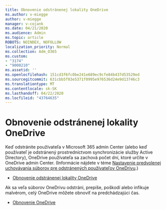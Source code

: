 ```yaml
---
title: Obnovenie odstránenej lokality OneDrive
ms.author: v-miegge
author: v-miegge
manager: v-cojank
ms.date: 04/21/2020
ms.audience: Admin
ms.topic: article
ROBOTS: NOINDEX, NOFOLLOW
localization_priority: Normal
ms.collection: Adm_O365
ms.custom:
- "3174"
- "9000210"
ms.assetid: ''
ms.openlocfilehash: 151cd3f6fc0be241e689ec9cfe84b437d53529ed
ms.sourcegitcommit: 631cbb5f03e5371f0995e976536d24e9d13746c3
ms.translationtype: MT
ms.contentlocale: sk-SK
ms.lasthandoff: 04/22/2020
ms.locfileid: "43764635"
---
```

# <a name="restore-a-deleted-onedrive-site"></a>Obnovenie odstránenej lokality OneDrive

Keď odstránite používateľa v Microsoft 365 admin Center (alebo keď používateľ je odstránený prostredníctvom synchronizácie služby Active Directory), OneDrive používateľa sa zachová počet dní, ktoré určíte v OneDrive admin Center. (Informácie nájdete v téme [Nastavenie predvolenej uchovávania súborov pre odstránených používateľov OneDrivu](https://docs.microsoft.com/onedrive/set-retention).)

* [Obnovenie odstránenej lokality OneDrive](https://docs.microsoft.com/onedrive/restore-deleted-onedrive)

Ak sa veľa súborov OneDrivu odstráni, prepíše, poškodí alebo infikuje malvérom, celý OneDrive môžete obnoviť na predchádzajúci čas.

* [Obnovenie OneDrive](https://support.office.com/article/Restore-your-OneDrive-fa231298-759d-41cf-bcd0-25ac53eb8a15)